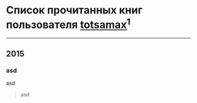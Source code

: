 # Список прочитанных книг пользователя [totsamax](https://plus.google.com/u/0/112608024474629261208/)<sup>1</sup>
---

## 2015

### asd
asd
> asd



